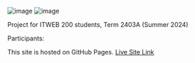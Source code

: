 ![image](https://github.com/PatrickFrankAIU/GradeManagerProject/assets/134087916/b5d814bf-e38f-456f-8f9c-cb5a98fb52fa)
![image](https://github.com/PatrickFrankAIU/LunarSparkle2403A/assets/134087916/3d63abab-e376-44a2-bef5-bdac6149aed6)


Project for ITWEB 200 students, Term 2403A (Summer 2024)

Participants: 

This site is hosted on GitHub Pages. 
[Live Site Link](https://patrickfrankaiu.github.io/LunarSparkle2403A/)
